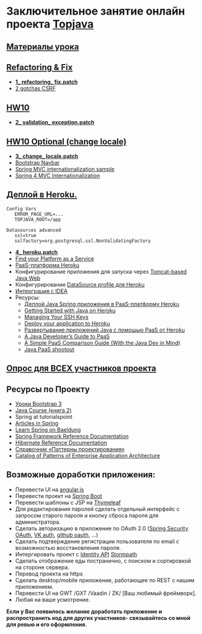 # Заключительное занятие онлайн проекта <a href="https://github.com/JavaWebinar/topjava04">Topjava</a>

## <a href="https://drive.google.com/open?id=0B9Ye2auQ_NsFfjBtOHl2WXdKWEo5R0NkcENQdGt6b1d5VjFQYTFBVHU4VVhYY0dwbjZXc1U">Материалы урока</a>

##  <a href="https://drive.google.com/open?id=0B9Ye2auQ_NsFSG5jeEVCTzZPbmc">Refactoring & Fix</a>
-  **<a href="https://drive.google.com/open?id=0B9Ye2auQ_NsFbzNtN3Bwa1ZKc00">1_ refactoring_ fix.patch</a>**
-  <a href="https://blog.42.nl/articles/using-spring-security-csrfxsrf-checks/">2 gotchas CSRF</a>

##  <a href="https://drive.google.com/open?id=0B9Ye2auQ_NsFaDN2V1g0bG9EaFE">HW10</a>
-  **<a href="https://drive.google.com/open?id=0B9Ye2auQ_NsFN3Z6VUswcGhuTnM">2_ validation_ exception.patch</a>**

##  <a href="https://drive.google.com/open?id=0B9Ye2auQ_NsFYms4YUxEMHdxZHM">HW10 Optional (change locale)</a>
-  **<a href="https://drive.google.com/open?id=0B9Ye2auQ_NsFYnRDQXBvUF9uZUk">3_ change_ locale.patch</a>**
- <a href="http://pro-cod.ru/navbar-uroki-bootstrap-3.html">Bootstrap Navbar</a>
- <a href="http://www.mkyong.com/spring-mvc/spring-mvc-internationalization-example">Spring MVC internationalization sample</a>
- <a href="http://www.concretepage.com/spring-4/spring-4-mvc-internationalization-i18n-and-localization-l10n-annotation-example">Spring 4 MVC Internationalization</a>

##  <a href="https://drive.google.com/open?id=0B9Ye2auQ_NsFZkpVM19QWFBOQ2c">Деплой в Heroku.</a>

    Config Vars
       ERROR_PAGE_URL=...
       TOPJAVA_ROOT=/app

    Datasources advanced
       ssl=true
       sslfactory=org.postgresql.ssl.NonValidatingFactory

-  **<a href="https://drive.google.com/open?id=0B9Ye2auQ_NsFamVXUVJSUF8ydWM">4_ heroku.patch</a>**
-  <a href="http://www.paasify.it/filter">Find your Platform as a Service</a>
-  <a href="https://www.heroku.com/">PaaS-платформа Heroku</a></h3>
-  Конфигурирование приложения для запуска через <a href="https://devcenter.heroku.com/articles/java-webapp-runner">Tomcat-based Java Web</a>
-  Конфигурирование <a href="https://devcenter.heroku.com/articles/connecting-to-relational-databases-on-heroku-with-java#using-the-database_url-in-spring-with-xml-configuration">DataSource profile для Heroku</a>
-  <a href="http://www.jetbrains.com/idea/webhelp/run-debug-configuration-heroku-deployment.html">Интерграция с IDEA</a>
-  Ресурсы:
   -  <a href="http://habrahabr.ru/post/265591/">Деплой Java Spring приложения в PaaS-платформу Heroku</a>
   -  <a href="https://devcenter.heroku.com/articles/getting-started-with-java#set-up">Getting Started with Java on Heroku</a>
   -  <a href="https://devcenter.heroku.com/articles/keys">Managing Your SSH Keys</a>
   -  <a href="https://devcenter.heroku.com/articles/getting-started-with-spring-mvc-hibernate#deploy-your-application-to-heroku">Deploy your application to Heroku</a>
   -  <a href="http://www.ibm.com/developerworks/ru/library/j-javadev2-21/">Развертывание приложений Java с помощью PaaS от Heroku</a>
   -  <a href="http://www.infoq.com/articles/paas_comparison">A Java Developer’s Guide to PaaS</a>
   -  <a href="https://dzone.com/articles/simple-paas-comparison-guide">A Simple PaaS Comparison Guide (With the Java Dev in Mind)</a>
   -  <a href="http://www.ibm.com/developerworks/library/j-paasshootout/">Java PaaS shootout</a>

## <a href="http://goo.gl/forms/PtFcPqEV5n">Опрос для ВСЕХ участников проекта</a>

## Ресурсы по Проекту
-  <a href="http://pro-cod.ru/uroki-bootstrap-3-0">Уроки Bootstrap 3</a>
-  <a href="http://java-course.ru/student/book2/">Java Course (книга 2)</a>
-  <a herf="http://www.tutorialspoint.com/spring/index.htm">Spring at tutorialspoint</a>
-  <a href="http://www.codejava.net/frameworks/spring">Articles in Spring</a>
-  <a href="http://www.baeldung.com/learn-spring">Learn Spring on Baeldung</a>
-  <a href="http://docs.spring.io/spring/docs/current/spring-framework-reference/html/index.html">Spring Framework
            Reference Documentation</a>
-  <a href="http://docs.jboss.org/hibernate/orm/4.3/manual/en-US/html/">Hibernate Reference Documentation</a>
-  <a href="http://design-pattern.ru/">Справочник «Паттерны проектирования»</a>
-  <a href="http://martinfowler.com/eaaCatalog/">Catalog of Patterns of Enterprise Application Architecture</a>

## Возможные доработки приложения:
-  Перевести UI на <a href="http://angular.ru/">angular.js</a>
-  Перевести проект на <a href="http://projects.spring.io/spring-boot/">Spring Boot</a>
-  Перевести шаблоны с JSP на <a href="http://www.thymeleaf.org/">Thymeleaf</a>
-  Для редактирования паролей сделать отдельный интерфейс с запросом старого пароля и кнопку сброса пароля для администратора.
-  Сделать авторизацию в приложение по OAuth 2.0 (<a href="http://projects.spring.io/spring-security-oauth/">Spring Security OAuth</a>,
<a href="https://vk.com/dev/auth_mobile">VK auth</a>, <a href="https://developer.github.com/v3/oauth/">github oauth</a>, ...)
-  Сделать подтверждение регистрации пользователя по email c возможностью восстановления пароля.
-  Интергировать проект с <a href="https://stormpath.com/">Identity API</a> <a href="https://docs.stormpath.com/java/spring-boot-web/quickstart.html">Stormpath</a>
-  Сделать отображение еды постранично, с поиском и сортировкой на стороне сервера.
-  Перевод проекта на https
-  Сделать desktop/mobile приложение, работающее по REST с нашим приложением.
-  Перевести UI на GWT /GXT /Vaadin / ZK/ [Ваш любимый фреймворк].
-  Любая на ваше усмотрение.

**Если у Вас появилось желание доработать приложение и распространить код для других участников-
связывайтесь со мной для ревью и его оформления.**
